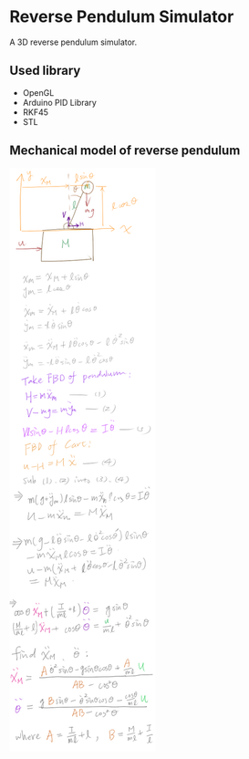 Reverse Pendulum Simulator
===

A 3D reverse pendulum simulator.

Used library
---
* OpenGL
* Arduino PID Library
* RKF45
* STL

Mechanical model of reverse pendulum
---
![](https://github.com/d4n1elchen/reverse-pendulum-simulator/raw/master/Graphics/model.png)
